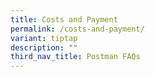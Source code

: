 ```yaml
---
title: Costs and Payment
permalink: /costs-and-payment/
variant: tiptap
description: ""
third_nav_title: Postman FAQs
---
```

